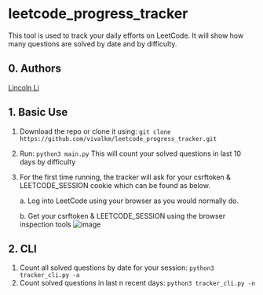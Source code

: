 
# leetcode_progress_tracker
This tool is used to track your daily efforts on LeetCode. It will show how many questions are solved by date and by difficulty.

## 0. Authors
[Lincoln Li](https://github.com/vivalkm)

## 1. Basic Use
1. Download the repo or clone it using: `git clone https://github.com/vivalkm/leetcode_progress_tracker.git`
2. Run: `python3 main.py` This will count your solved questions in last 10 days by difficulty
3. For the first time running, the tracker will ask for your csrftoken & LEETCODE_SESSION cookie which can be found as below.
   
   a. Log into LeetCode using your browser as you would normally do.
   
   b. Get your csrftoken & LEETCODE_SESSION using the browser inspection tools
   ![image](https://user-images.githubusercontent.com/83200994/135570856-6b61d9dc-88a8-417b-8b28-1d67ece4205c.png)


## 2. CLI
1. Count all solved questions by date for your session: `python3 tracker_cli.py -a`
2. Count solved questions in last n recent days: `python3 tracker_cli.py -n`